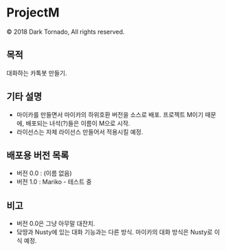 # ProjectM

© 2018 Dark Tornado, All rights reserved.

## 목적
 대화하는 카톡봇 만들기.

## 기타 설명
 - 마이카를 만들면서 마이카의 하위호환 버전을 소스로 배포. 프로젝트 M이기 때문에, 배포되는 녀석(?)들은 이름이 M으로 시작.
 - 라이선스는 자체 라이선스 만들어서 적용시킬 예정.

## 배포용 버전 목록
 - 버전 0.0 : (이름 없음)
 - 버전 1.0 : Mariko - 테스트 중

## 비고
 - 버전 0.0은 그냥 아무말 대잔치.
 - 닼땅과 Nusty에 있는 대화 기능과는 다른 방식. 마이카의 대화 방식은 Nusty로 이식 예정.
